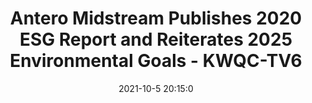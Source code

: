 ---
"title": "Antero Midstream Publishes 2020 ESG Report and Reiterates 2025 Environmental Goals - KWQC-TV6"
"date": "2021-10-5 20:15:0"
"feed_name": "GOOGLENEWSDRILLING"
"feed_website": "https://news.google.com/search?q=drilling%2Bincident&hl=en-US&gl=US&ceid=US:en"
"feed_rss": "https://news.google.com/rss/search?q=drilling%2Bincident&hl=en-US&gl=US&ceid=US:en"
"link": "https://www.kwqc.com/prnewswire/2021/10/05/antero-midstream-publishes-2020-esg-report-reiterates-2025-environmental-goals/"
"source": "{'href': 'https://www.kwqc.com', 'title': 'KWQC-TV6'}"
"file": "_posts/2021-1-1-d0ca054a37afaf29f7d22bdb2344d75681398537.md"
"accident": "0"
"drilling": "0"
"dead": "0"
"injured": "0"
"arrested": "0"
"place": "unknown place"
"where": "unknown site"
"causes": "unknown"
"place_uri": "unknown place"
---